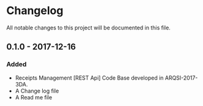 # Changelog
All notable changes to this project will be documented in this file.

## 0.1.0 - 2017-12-16
### Added
- Receipts Management [REST Api] Code Base developed in ARQSI-2017-3DA.
- A Change log file
- A Read me file